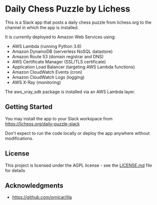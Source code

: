 # Daily Chess Puzzle by Lichess

This is a Slack app that posts a daily chess puzzle from lichess.org to the channel in which the app is installed. 

It is currently deployed to Amazon Web Services using:

* AWS Lambda (running Python 3.8)
* Amazon DynamoDB (serverless NoSQL datastore)
* Amazon Route 53 (domain registrar and DNS)
* AWS Certificate Manager (SSL/TLS certificate)
* Application Load Balancer (targeting AWS Lambda functions)
* Amazon CloudWatch Events (cron)
* Amazon CloudWatch Logs (logging)
* AWS X-Ray (monitoring)

The aws_xray_sdk package is installed via an AWS Lambda layer.

## Getting Started

You may install the app to your Slack workspace from https://lichess.org/daily-puzzle-slack

Don't expect to run the code locally or deploy the app anywhere without modifications.

## License

This project is licensed under the AGPL license - see the [LICENSE.md](LICENSE.md) file for details

## Acknowledgments

* https://github.com/ornicar/lila